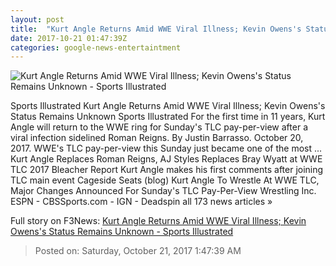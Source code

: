 ```yaml
---
layout: post
title:  "Kurt Angle Returns Amid WWE Viral Illness; Kevin Owens's Status Remains Unknown - Sports Illustrated"
date: 2017-10-21 01:47:39Z
categories: google-news-entertaintment
---
```


![Kurt Angle Returns Amid WWE Viral Illness; Kevin Owens's Status Remains Unknown - Sports Illustrated](https://cdn-s3.si.com/s3fs-public/2017/10/20/kurt-angle-return-wwe.jpg)

Sports Illustrated Kurt Angle Returns Amid WWE Viral Illness; Kevin Owens's Status Remains Unknown Sports Illustrated For the first time in 11 years, Kurt Angle will return to the WWE ring for Sunday's TLC pay-per-view after a viral infection sidelined Roman Reigns. By Justin Barrasso. October 20, 2017. WWE's TLC pay-per-view this Sunday just became one of the most ... Kurt Angle Replaces Roman Reigns, AJ Styles Replaces Bray Wyatt at WWE TLC 2017 Bleacher Report Kurt Angle makes his first comments after joining TLC main event Cageside Seats (blog) Kurt Angle To Wrestle At WWE TLC, Major Changes Announced For Sunday's TLC Pay-Per-View Wrestling Inc. ESPN - CBSSports.com - IGN - Deadspin all 173 news articles »


Full story on F3News: [Kurt Angle Returns Amid WWE Viral Illness; Kevin Owens's Status Remains Unknown - Sports Illustrated](http://www.f3nws.com/n/Ad4WKE)

> Posted on: Saturday, October 21, 2017 1:47:39 AM
